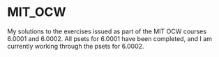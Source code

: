 # MIT_OCW
My solutions to the exercises issued as part of the MIT OCW courses 6.0001 and 6.0002. All psets for 6.0001 have been completed, and I am currently working through the psets for 6.0002.
